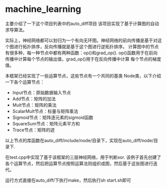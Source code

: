 # machine_learning
主要介绍了一下这个项目列表中的auto_diff项目
该项目实现了基于计算图的自动求导算法。

实际上，神经网络都可以划归为一个有向无环图。神经网络的前向传播是基于对这个图进行拓扑排序，反向传播就是基于这个图进行逆拓扑排序。
计算图中的节点有很多种，每一种节点中都有两种函数：op()和grad_op(). op()函数用于在前向传播中计算每个节点的输出值，grad_op()用于在反向传播中计算
每个节点的梯度值。

本框架已经实现了一些运算节点，这些节点有一个共同的基类 Node类，以下介绍一下各个运算节点：
* Input节点：原始数据输入节点
* Add节点：矩阵的加法
* Mult节点：矩阵的乘法
* ScalarMult节点：标量与矩阵乘法
* Sigmoid节点：矩阵逐元素的sigmoid函数
* SquareSum节点：矩阵元素平方和
* Trace节点：矩阵的迹

以上节点的库函数在auto_diff/include/node/目录下，实现在auto_diff/node/目录下.

在test.cpp中实现了基于该框架的三层神经网络，用于判断xor. 该例子首先创建了各个运算节点，然后把运算节点按照运算法则组织成图，然后基于这张图进行迭代。

运行方式直接在auto_diff/下执行make，然后执行sh start.sh即可
